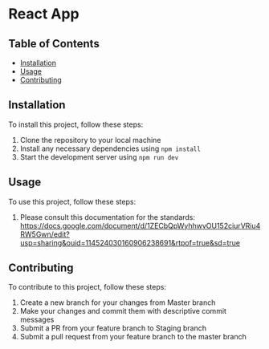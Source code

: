# React App

## Table of Contents

- [Installation](#installation)
- [Usage](#usage)
- [Contributing](#contributing)

## Installation

To install this project, follow these steps:

1. Clone the repository to your local machine
2. Install any necessary dependencies using `npm install`
3. Start the development server using `npm run dev`

## Usage

To use this project, follow these steps:

1. Please consult this documentation for the standards: https://docs.google.com/document/d/1ZECbQpWyhhwvOU152ciurVRiu4RW5Gwn/edit?usp=sharing&ouid=114524030160906238691&rtpof=true&sd=true

## Contributing

To contribute to this project, follow these steps:

1. Create a new branch for your changes from Master branch
2. Make your changes and commit them with descriptive commit messages
4. Submit a PR from your feature branch to Staging branch
5. Submit a pull request from your feature branch to the master branch
